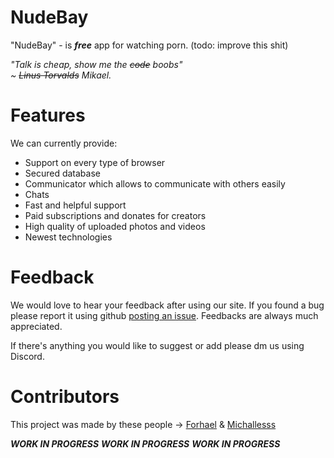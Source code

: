 # NudeBay
"NudeBay" - is ***free*** app for watching porn. (todo: improve this shit)

*"Talk is cheap, show me the ~~code~~ boobs"<br>
~ ~~Linus Torvalds~~ Mikael.*


# Features
We can currently provide:

- Support on every type of browser
- Secured database 
- Communicator which allows to communicate with others easily
- Chats 
- Fast and helpful support 
- Paid subscriptions and donates for creators
- High quality of uploaded photos and videos
- Newest technologies


# Feedback
We would love to hear your feedback after using our site. If you found a bug please report it using github [posting an issue](https://github.com/Michallesss/NudeBay/issues).
Feedbacks are always much appreciated.

If there's anything you would like to suggest or add please dm us using Discord.

# Contributors
This project was made by these people -> [Forhael](https://github.com/Forhael) & [Michallesss](https://github.com/Michallesss)

<!--# ***NudeBayAPP***:
***NudeBayAPP*** is a mobile based version of our website<br>
Click [here](https://github.com/Michallesss/NudeBay) to track our progress and download the newest version of our app.-->

***WORK IN PROGRESS***
***WORK IN PROGRESS***
***WORK IN PROGRESS***
